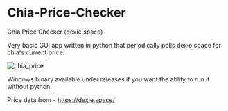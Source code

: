 # Chia-Price-Checker
Chia Price Checker (dexie.space)

Very basic GUI app written in python that periodically polls dexie.space for chia's current price.


![chia_price](https://user-images.githubusercontent.com/9889229/218272498-06b5ce49-e8d5-44c7-a78b-d33a9026a57d.gif)



Windows binary available under releases if you want the ablity to run it without python.

Price data from - https://dexie.space/
